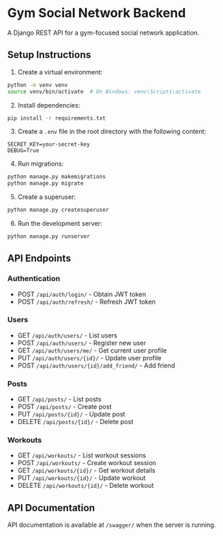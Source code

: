 # Gym Social Network Backend

A Django REST API for a gym-focused social network application.

## Setup Instructions

1. Create a virtual environment:
```bash
python -m venv venv
source venv/bin/activate  # On Windows: venv\Scripts\activate
```

2. Install dependencies:
```bash
pip install -r requirements.txt
```

3. Create a `.env` file in the root directory with the following content:
```
SECRET_KEY=your-secret-key
DEBUG=True
```

4. Run migrations:
```bash
python manage.py makemigrations
python manage.py migrate
```

5. Create a superuser:
```bash
python manage.py createsuperuser
```

6. Run the development server:
```bash
python manage.py runserver
```

## API Endpoints

### Authentication
- POST `/api/auth/login/` - Obtain JWT token
- POST `/api/auth/refresh/` - Refresh JWT token

### Users
- GET `/api/auth/users/` - List users
- POST `/api/auth/users/` - Register new user
- GET `/api/auth/users/me/` - Get current user profile
- PUT `/api/auth/users/{id}/` - Update user profile
- POST `/api/auth/users/{id}/add_friend/` - Add friend

### Posts
- GET `/api/posts/` - List posts
- POST `/api/posts/` - Create post
- PUT `/api/posts/{id}/` - Update post
- DELETE `/api/posts/{id}/` - Delete post

### Workouts
- GET `/api/workouts/` - List workout sessions
- POST `/api/workouts/` - Create workout session
- GET `/api/workouts/{id}/` - Get workout details
- PUT `/api/workouts/{id}/` - Update workout
- DELETE `/api/workouts/{id}/` - Delete workout

## API Documentation
API documentation is available at `/swagger/` when the server is running.

